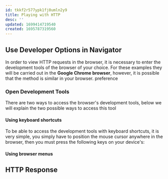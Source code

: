 ```yaml
---
id: tkkf2r577ypk1fj0umln2y9
title: Playing with HTTP
desc: ''
updated: 1699414719540
created: 1695787319560
---
```

<!--Te tienes que encargar de eso gordito-->

## Use Developer Options in Navigator

In order to view HTTP requests in the browser, it is necessary to enter the development tools of the browser of your choice. For these examples they will be carried out in the **Google Chrome browser**, however, it is possible that the method is similar in your browser. preference

### Open Development Tools

There are two ways to access the browser's development tools, below we will explain the two possible ways to access this tool

#### Using keyboard shortcuts

To be able to access the development tools with keyboard shortcuts, it is very simple, you simply have to position the mouse cursor anywhere in the browser, then you must press the following keys on your device's:



#### Using browser menus

## HTTP Response

